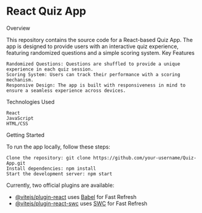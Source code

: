 # React Quiz App

Overview

This repository contains the source code for a React-based Quiz App. The app is designed to provide users with an interactive quiz experience, featuring randomized questions and a simple scoring system.
Key Features

    Randomized Questions: Questions are shuffled to provide a unique experience in each quiz session.
    Scoring System: Users can track their performance with a scoring mechanism.
    Responsive Design: The app is built with responsiveness in mind to ensure a seamless experience across devices.

Technologies Used

    React
    JavaScript
    HTML/CSS

Getting Started

To run the app locally, follow these steps:

    Clone the repository: git clone https://github.com/your-username/Quiz-App.git
    Install dependencies: npm install
    Start the development server: npm start

Currently, two official plugins are available:

- [@vitejs/plugin-react](https://github.com/vitejs/vite-plugin-react/blob/main/packages/plugin-react/README.md) uses [Babel](https://babeljs.io/) for Fast Refresh
- [@vitejs/plugin-react-swc](https://github.com/vitejs/vite-plugin-react-swc) uses [SWC](https://swc.rs/) for Fast Refresh
